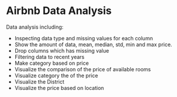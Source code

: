 # Airbnb Data Analysis
Data analysis including:
- Inspecting data type and missing values for each column
- Show the amount of data, mean, median, std, min and max price.
- Drop columns which has missing value
- Filtering data to recent years
- Make category based on price
- Visualize the comparison of the price of available rooms
- Visualize category the of the price
- Visualize the District
- Visualize the price based on location
